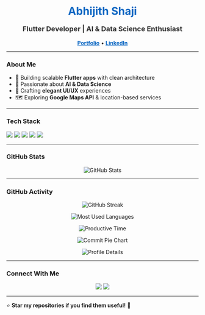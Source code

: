 <h1 align="center" style="color:#0A66C2;">Abhijith Shaji</h1>

<p align="center" style="font-size:18px; font-weight:bold; color:#333;">
  Flutter Developer | AI & Data Science Enthusiast
</p>

<p align="center">
  <a href="https://abhijith-theta.vercel.app/" style="color:#0A66C2; font-weight:bold;">Portfolio</a> •
  <a href="https://www.linkedin.com/in/stabhijith/" style="color:#0A66C2; font-weight:bold;">LinkedIn</a>
</p>

---

### About Me
- 🚀 Building scalable **Flutter apps** with clean architecture
- 🤖 Passionate about **AI & Data Science**
- 🎨 Crafting **elegant UI/UX** experiences
- 🗺️ Exploring **Google Maps API** & location-based services

---

### Tech Stack
<p align="left">
  <img src="https://img.shields.io/badge/Flutter-0A66C2?style=flat&logo=flutter&logoColor=white" />
  <img src="https://img.shields.io/badge/Dart-0175C2?style=flat&logo=dart&logoColor=white" />
  <img src="https://img.shields.io/badge/Firebase-FFCA28?style=flat&logo=firebase&logoColor=black" />
  <img src="https://img.shields.io/badge/Python-3776AB?style=flat&logo=python&logoColor=white" />
  <img src="https://img.shields.io/badge/TensorFlow-FF6F00?style=flat&logo=tensorflow&logoColor=white" />
</p>

---

### GitHub Stats
<p align="center">
  <img src="https://github-readme-stats.vercel.app/api?username=abhijeeeth&show_icons=true&theme=calm" alt="GitHub Stats" />
</p>

---

### GitHub Activity
<p align="center">
  <img src="https://github-readme-streak-stats.herokuapp.com/?user=abhijeeeth&theme=tokyo-night" alt="GitHub Streak" />
</p>
<p align="center">
  <img src="https://github-profile-summary-cards.vercel.app/api/cards/repos-per-language?username=abhijeeeth&theme=tokyo-night" alt="Most Used Languages" />
</p>
<p align="center">
  <img src="https://github-profile-summary-cards.vercel.app/api/cards/productive-time?username=abhijeeeth&theme=tokyo-night&utcOffset=8" alt="Productive Time" />
</p>
<p align="center">
  <img src="https://github-profile-summary-cards.vercel.app/api/cards/commit-pie?username=abhijeeeth&theme=tokyo-night" alt="Commit Pie Chart" />
</p>
<p align="center">
  <img src="https://github-profile-summary-cards.vercel.app/api/cards/profile-details?username=abhijeeeth&theme=tokyo-night" alt="Profile Details" />
</p>

---

### Connect With Me
<p align="center">
  <a href="https://abhijith-theta.vercel.app/"><img src="https://img.shields.io/badge/Portfolio-0A66C2?style=for-the-badge&logoColor=white" /></a>
  <a href="https://www.linkedin.com/in/stabhijith/"><img src="https://img.shields.io/badge/LinkedIn-0A66C2?style=for-the-badge&logo=linkedin&logoColor=white" /></a>
</p>

---

⭐️ **Star my repositories if you find them useful!** 🚀
